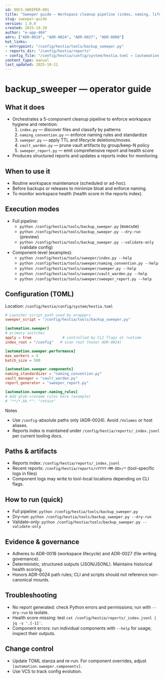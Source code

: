 ```yaml
---
id: DOCS-SWEEPER-001
title: "Sweeper guide — Workspace cleanup pipeline (index, naming, lifecycle, vault, report)"
slug: sweeper-guide
version: 1.0.0
created: 2025-10-20
author: "e-app-404"
adrs: ["ADR-0018", "ADR-0024", "ADR-0027", "ADR-0008"]
hot_links:
- entrypoint: "/config/hestia/tools/backup_sweeper.py"
- reports_dir: "/config/hestia/reports"
- config_file: "/config/hestia/config/system/hestia.toml → [automation.sweeper]"
content_type: manual
last_updated: 2025-10-21
---
```


# backup_sweeper — operator guide

## What it does
- Orchestrates a 5-component cleanup pipeline to enforce workspace hygiene and retention:
  1) `index.py` — discover files and classify by patterns
  2) `naming_convention.py` — enforce naming rules and standardize
  3) `sweeper.py` — apply TTL and lifecycle deletions/moves
  4) `vault_warden.py` — prune vault artifacts by group/keep-N policy
  5) `sweeper_report.py` — emit comprehensive report and health score
- Produces structured reports and updates a reports index for monitoring.

## When to use it
- Routine workspace maintenance (scheduled or ad-hoc).
- Before backups or releases to minimize bloat and enforce naming.
- To monitor workspace health (health score in the reports index).

## Execution modes
- Full pipeline:
  - `python /config/hestia/tools/backup_sweeper.py` (execute)
  - `python /config/hestia/tools/backup_sweeper.py --dry-run` (preview)
  - `python /config/hestia/tools/backup_sweeper.py --validate-only` (validate config)
- Component-level (examples):
  - `python /config/hestia/tools/sweeper/index.py --help`
  - `python /config/hestia/tools/sweeper/naming_convention.py --help`
  - `python /config/hestia/tools/sweeper/sweeper.py --help`
  - `python /config/hestia/tools/sweeper/vault_warden.py --help`
  - `python /config/hestia/tools/sweeper/sweeper_report.py --help`

## Configuration (TOML)
Location: `/config/hestia/config/system/hestia.toml`

```toml
# Launcher script path used by wrappers
sweeper_script = "/config/hestia/tools/backup_sweeper.py"

[automation.sweeper]
# primary switches
apply = true              # controlled by CLI flags at runtime
index_root = "/config"   # scan root (honor ADR-0024)

[automation.sweeper.performance]
max_workers = 4
batch_size = 500

[automation.sweeper.components]
naming_standardizer = "naming_convention.py"
vault_manager = "vault_warden.py"
report_generator = "sweeper_report.py"

[automation.sweeper.naming_rules]
# Add glob->rename rules here (example)
# "**/*.bk.*": "retain"
```

Notes
- Use `/config`-absolute paths only (ADR-0024). Avoid `/Volumes` or host aliases.
- Reports index is maintained under `/config/hestia/reports/_index.jsonl` per current tooling docs.

## Paths & artifacts
- Reports index: `/config/hestia/reports/_index.jsonl`
- Recent reports: `/config/hestia/reports/<YYYY-MM-DD>/*` (tool-specific logs in files)
- Component logs may write to tool-local locations depending on CLI flags.

## How to run (quick)
- Full pipeline: `python /config/hestia/tools/backup_sweeper.py`
- Dry-run: `python /config/hestia/tools/backup_sweeper.py --dry-run`
- Validate-only: `python /config/hestia/tools/backup_sweeper.py --validate-only`

## Evidence & governance
- Adheres to ADR-0018 (workspace lifecycle) and ADR-0027 (file writing governance).
- Deterministic, structured outputs (JSON/JSONL). Maintains historical health scoring.
- Honors ADR-0024 path rules; CLI and scripts should not reference non-canonical mounts.

## Troubleshooting
- No report generated: check Python errors and permissions; run with `--dry-run` to isolate.
- Health score missing: test `cat /config/hestia/reports/_index.jsonl | jq -s '.[-1]'`.
- Component errors: run individual components with `--help` for usage; inspect their outputs.

## Change control
- Update TOML stanza and re-run. For component overrides, adjust `[automation.sweeper.components]`.
- Use VCS to track config evolution.
